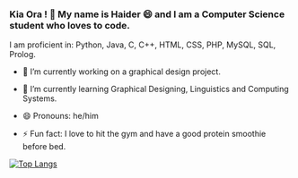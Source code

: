 ### Kia Ora ! 👋 My name is Haider 😄 and I am a Computer Science student who loves to code.

I am proficient in: Python, Java, C, C++, HTML, CSS, PHP, MySQL, SQL, Prolog.

- 🔭 I’m currently working on a graphical design project.
- 🌱 I’m currently learning Graphical Designing, Linguistics and Computing Systems.

- 😄 Pronouns: he/him
- ⚡ Fun fact: I love to hit the gym and have a good protein smoothie before bed.

[![Top Langs](https://github-readme-stats.vercel.app/api/top-langs/?username=msa280)](https://github.com/msa280/github-readme-stats)

